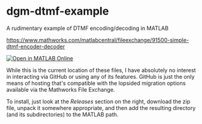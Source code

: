 # dgm-dtmf-example
A rudimentary example of DTMF encoding/decoding in MATLAB

https://www.mathworks.com/matlabcentral/fileexchange/91500-simple-dtmf-encoder-decoder

[![Open in MATLAB Online](https://www.mathworks.com/images/responsive/global/open-in-matlab-online.svg)](https://matlab.mathworks.com/open/github/v1?repo=dgm-dtmf-example)

While this is the current location of these files, I have absolutely no interest in interacting via GitHub or using any of its features.  GitHub is just the only means of hosting that's compatible with the lopsided migration options available via the Mathworks File Exchange.

To install, just look at the *Releases* section on the right, download the zip file, unpack it somewhere appropriate, and then add the resulting directory (and its subdirectories) to the MATLAB path. 
